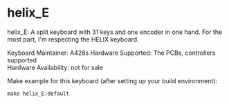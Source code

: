 # helix_E

helix_E:
A split keyboard with 31 keys and one encoder in one hand. For the most part, I'm respecting the HELIX keyboard.

Keyboard Maintainer: A428s
Hardware Supported: The PCBs, controllers supported  
Hardware Availability: not for sale

Make example for this keyboard (after setting up your build environment):

    make helix_E:default


